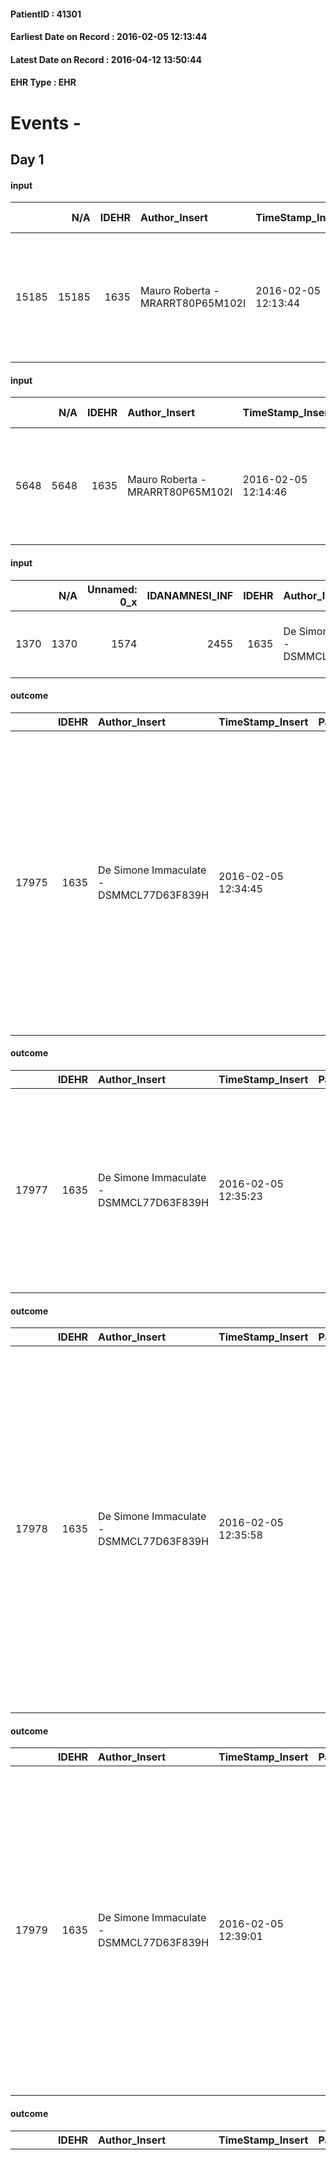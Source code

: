 
#### PatientID : 41301
#### Earliest Date on Record : 2016-02-05 12:13:44
#### Latest Date on Record : 2016-04-12 13:50:44
#### EHR Type : EHR

# Events - 

## Day 1

#### input
|       |    N/A |   IDEHR | Author_Insert                    | TimeStamp_Insert    |   IDAccess | EHRType   |   PatientID |   IDDigitalSignDocument | persone_vicine   |   Unnamed: 0_y.1 |   IDDIAGNOSI_ICD |   Non_Rilevabile_y.1 | Note_Non_Rilevabile_y.1   | I_ICD                                             | II_ICD                                                                             | III_ICD                                     | IV_ICD                                                                                                                                                                | V_ICD                                         | I_Anno   | II_Anno   | III_Anno   | IV_Anno   | I_Mese   |
|------:|-------:|--------:|:---------------------------------|:--------------------|-----------:|:----------|------------:|------------------------:|:-----------------|-----------------:|-----------------:|---------------------:|:--------------------------|:--------------------------------------------------|:-----------------------------------------------------------------------------------|:--------------------------------------------|:----------------------------------------------------------------------------------------------------------------------------------------------------------------------|:----------------------------------------------|:---------|:----------|:-----------|:----------|:---------|
| 15185 |  15185 |    1635 | Mauro Roberta - MRARRT80P65M102I | 2016-02-05 12:13:44 |      20179 | EHR       |       41301 |                  264981 | N/A              |              746 |              746 |                    0 | NR                        | 1630 - Tumori maligni della pleura parietale#2070 | 1961 - Tumori maligni secondari e non specificati dei linfonodi intratoracici#2141 | 4011 - Ipertensione essenziale benigna#2333 | 25000 - Diabete mellito - tipo II (non insulinodipendente) (diabete dell'adulto) o non specificato - non definito se controllato - senza menzione di complicanze#2314 | V667 - Trattamento per cure palliative#2402=0 | 2015#55  | 2015#55   | 1995#35    | 1994#34   | 09#09    |

#### input
|      |    N/A |   IDEHR | Author_Insert                    | TimeStamp_Insert    | EHRType   |   PatientID |   IDDigitalSignDocument | persone_vicine   |   Unnamed: 0_y |   IDANAMNESI_MED |   Non_Rilevabile_y | Note_Non_Rilevabile_y   | opt_consapevolezza                            | diagnosis                                                                             |
|-----:|-------:|--------:|:---------------------------------|:--------------------|:----------|------------:|------------------------:|:-----------------|---------------:|-----------------:|-------------------:|:------------------------|:----------------------------------------------|:--------------------------------------------------------------------------------------|
| 5648 |   5648 |    1635 | Mauro Roberta - MRARRT80P65M102I | 2016-02-05 12:14:46 | EHR       |       41301 |                  264982 | N/A              |           3816 |             3622 |                  0 | NR                      | Full Awareness of diagnosis and prognosis # 5 | Paziente affetto da verosimile mesotelioma pleurico diagnosticato nel Novembre 2015 . |

#### input
|      |    N/A |   Unnamed: 0_x |   IDANAMNESI_INF |   IDEHR | Author_Insert                           | TimeStamp_Insert           | EHRType   |   PatientID |   IDDigitalSignDocument |   Non_Rilevabile_x | Note_Non_Rilevabile_x   | cognitivo_percettivo   | sonno_riposo   | perc_salute                                       | rapporti_fam   | persone_vicine   | Caregiver   |
|-----:|-------:|---------------:|-----------------:|--------:|:----------------------------------------|:---------------------------|:----------|------------:|------------------------:|-------------------:|:------------------------|:-----------------------|:---------------|:--------------------------------------------------|:---------------|:-----------------|:------------|
| 1370 |   1370 |           1574 |             2455 |    1635 | De Simone Immaculate - DSMMCL77D63F839H | 2016-02-05 12:33:15.060000 | EHR       |       41301 |                  264998 |                  0 | NR                      | uncontrolled pain # 0  | Insomnia # 0   | perdit√ † Performance # 0; increased asthenia # 3 | is # 0         | N/A              | daughter    |

#### outcome
|       |   IDEHR | Author_Insert                           | TimeStamp_Insert    |   PatientID |   IDDigitalSignDocument |   IDPAI_VIDAS | opt_problem                                                            |   opt_problem_num | opt_obiettivo                                               |   opt_obiettivo_num | ds_note                                      | opt_stato_problema   |   opt_stato_problema_num | opt_interventi                                                                                                                                                                                                                                                                         |   opt_interventi_num |
|------:|--------:|:----------------------------------------|:--------------------|------------:|------------------------:|--------------:|:-----------------------------------------------------------------------|------------------:|:------------------------------------------------------------|--------------------:|:---------------------------------------------|:---------------------|-------------------------:|:---------------------------------------------------------------------------------------------------------------------------------------------------------------------------------------------------------------------------------------------------------------------------------------|---------------------:|
| 17975 |    1635 | De Simone Immaculate - DSMMCL77D63F839H | 2016-02-05 12:34:45 |       41301 |                  265006 |         20008 | Alteration of comfort associated with chronic pain and / or acute # 29 |                 2 | The patient riferir√ † ¬ † a satisfactory pain control # 56 |                   1 | the pc is hospitalized in Hospice Casa Vidas | closed Problem # 2   |                        2 | Implementation PAI - Administer drugs correctly according to prescription # 442; Implementation of PAI - Evaluate the effectiveness of drug administration # 443; Implementation of PAI - Therapeutic adjustment # 441; Counseling - Share with the patient the therapeutic path # 444 |                    2 |

#### outcome
|       |   IDEHR | Author_Insert                           | TimeStamp_Insert    |   PatientID |   IDDigitalSignDocument |   IDPAI_VIDAS | opt_problem          |   opt_problem_num | opt_obiettivo                                                                                              |   opt_obiettivo_num | ds_note                                      | opt_stato_problema   |   opt_stato_problema_num | opt_interventi                                                                                                                                                                     |   opt_interventi_num |
|------:|--------:|:----------------------------------------|:--------------------|------------:|------------------------:|--------------:|:---------------------|------------------:|:-----------------------------------------------------------------------------------------------------------|--------------------:|:---------------------------------------------|:---------------------|-------------------------:|:-----------------------------------------------------------------------------------------------------------------------------------------------------------------------------------|---------------------:|
| 17977 |    1635 | De Simone Immaculate - DSMMCL77D63F839H | 2016-02-05 12:35:23 |       41301 |                  265012 |         20010 | Alteration hive # 33 |                 4 | The patient acquisir√ † ¬ † awareness about the factors that contribute to the alteration of the hive # 66 |                   4 | The pc is hospitalized in Hospice Casa Vidas | closed Problem # 2   |                        2 | Informative - Informing the patient / caregiver about possible solutions to be adopted # 551; Informational - Informing about the factors that lead to the alteration of the # 550 |                    4 |

#### outcome
|       |   IDEHR | Author_Insert                           | TimeStamp_Insert    |   PatientID |   IDDigitalSignDocument |   IDPAI_VIDAS | opt_problem                                                |   opt_problem_num | opt_obiettivo                                                       |   opt_obiettivo_num | ds_note                                      | opt_stato_problema   |   opt_stato_problema_num | opt_interventi                                                                                                                                                                                                                                                                                                                                    |   opt_interventi_num |
|------:|--------:|:----------------------------------------|:--------------------|------------:|------------------------:|--------------:|:-----------------------------------------------------------|------------------:|:--------------------------------------------------------------------|--------------------:|:---------------------------------------------|:---------------------|-------------------------:|:--------------------------------------------------------------------------------------------------------------------------------------------------------------------------------------------------------------------------------------------------------------------------------------------------------------------------------------------------|---------------------:|
| 17978 |    1635 | De Simone Immaculate - DSMMCL77D63F839H | 2016-02-05 12:35:58 |       41301 |                  265013 |         20011 | Impaired mobility † / limitation of physical movement # 27 |                 1 | Minimize the possibility of injuries. If present, maintain QoL # 47 |                   4 | the pc is hospitalized in Hospice Casa Vidas | closed Problem # 2   |                        2 | PAI Implementation - Program the change of position that reduces the pressure in vulnerable areas # 292; PAI Implementation - Keep well hydrated skin and elastic # 295; Information - Inform the caregiver on how to mobilize the patient to reduce the risk of injury # 304; aids - Request supply of bedsore air mattress and compressor # 308 |                    4 |

#### outcome
|       |   IDEHR | Author_Insert                           | TimeStamp_Insert    |   PatientID |   IDDigitalSignDocument |   IDPAI_VIDAS | opt_problem                         |   opt_problem_num | opt_obiettivo                                                                                                                                                                                           |   opt_obiettivo_num | opt_stato_problema   |   opt_stato_problema_num | opt_interventi                                                                                                                                                                                                                                                                                                                    |   opt_interventi_num |
|------:|--------:|:----------------------------------------|:--------------------|------------:|------------------------:|--------------:|:------------------------------------|------------------:|:--------------------------------------------------------------------------------------------------------------------------------------------------------------------------------------------------------|--------------------:|:---------------------|-------------------------:|:----------------------------------------------------------------------------------------------------------------------------------------------------------------------------------------------------------------------------------------------------------------------------------------------------------------------------------|---------------------:|
| 17979 |    1635 | De Simone Immaculate - DSMMCL77D63F839H | 2016-02-05 12:39:01 |       41301 |                  265023 |         20012 | Deficit in the care of s√® # 25 = 0 |                 4 | Keep the remaining capacit√ † ¬ † in taking care of s√®, helping the patient to accept their limitations, considering himself in a realistic and objective (eating, bathing, dressing, delete) # 40 = 0 |                   4 | Open Problem # 1     |                        1 | PAI Implementation - Ensuring the right privacy # 91 = 0; PAI Implementation - Ensure the patient's choices according to his wishes # 92 = 0; PAI Implementation - not increase the patient's dependence regime replacing all attivit√ † # 95 = 0; Counseling - Encourage to express feelings about the care deficit s√® # 96 = 0 |                    4 |

#### outcome
|       |   IDEHR | Author_Insert                           | TimeStamp_Insert    |   PatientID |   IDDigitalSignDocument |   IDPAI_VIDAS | opt_problem                                                      |   opt_problem_num | opt_obiettivo                                                           |   opt_obiettivo_num | opt_stato_problema   |   opt_stato_problema_num | opt_interventi                                                                                                                                                                                                                                                                                                                                                                                                                                                                                                                                                                                                                                                                                                            |   opt_interventi_num |
|------:|--------:|:----------------------------------------|:--------------------|------------:|------------------------:|--------------:|:-----------------------------------------------------------------|------------------:|:------------------------------------------------------------------------|--------------------:|:---------------------|-------------------------:|:--------------------------------------------------------------------------------------------------------------------------------------------------------------------------------------------------------------------------------------------------------------------------------------------------------------------------------------------------------------------------------------------------------------------------------------------------------------------------------------------------------------------------------------------------------------------------------------------------------------------------------------------------------------------------------------------------------------------------|---------------------:|
| 17981 |    1635 | De Simone Immaculate - DSMMCL77D63F839H | 2016-02-05 12:40:23 |       41301 |                  265033 |         20014 | Impaired mobility † ¬ / limitation of physical movement # 27 = 0 |                 1 | Minimize possibilities ¬ † injury. If present, maintaining QoL # 47 = 0 |                   4 | Open Problem # 1     |                        1 | Implementation PAI - Avoid flawed positions # 294 = 0; Implementation of PAI - Program the change of position that reduces the pressure in vulnerable areas # 292 = 0; Implementation of the PAI - Maintain a correct position in the bed # 293 = 0; Implementation of the PAI - Maintain the well hydrated and elastic skin # 295 = 0; Implementation of the PAI - Adaptation of the environment # 296 = 0; Implementation of the PAI - Medication of the lesion (s) of the skin as per internal protocol # 298 = 0; Implementation of the PAI - Record any eventual presence of caves and / or hemorrhagic lesions # 299 = 0; Implementation of PAI - At each change of position assess the state of the skin # 297 = 0 |                    4 |

#### outcome
|       |   IDEHR | Author_Insert                           | TimeStamp_Insert    |   PatientID |   IDDigitalSignDocument |   IDPAI_VIDAS | opt_problem                                                                |   opt_problem_num | opt_obiettivo                                                   |   opt_obiettivo_num | opt_stato_problema   |   opt_stato_problema_num | opt_interventi                                                                                                                                                                                                                                                                                                                                                                                                                                                                                               |   opt_interventi_num |
|------:|--------:|:----------------------------------------|:--------------------|------------:|------------------------:|--------------:|:---------------------------------------------------------------------------|------------------:|:----------------------------------------------------------------|--------------------:|:---------------------|-------------------------:|:-------------------------------------------------------------------------------------------------------------------------------------------------------------------------------------------------------------------------------------------------------------------------------------------------------------------------------------------------------------------------------------------------------------------------------------------------------------------------------------------------------------|---------------------:|
| 17982 |    1635 | De Simone Immaculate - DSMMCL77D63F839H | 2016-02-05 12:41:07 |       41301 |                  265035 |         20015 | Alteration of comfort associated with chronic pain and / or acute # 29 = 0 |                 2 | The patient riferir√ † ¬ † a satisfactory pain control # 56 = 0 |                   1 | Open Problem # 1     |                        1 | PAI Implementation - therapeutic upgrading # 441; PAI Implementation - properly administer the drugs as prescription # 442; Implementation PAI - Evaluate the effectiveness of drug delivery # 443; Education - educating the caregiver / patient recognition / treatment of the symptom # 446; PAI Implementation - therapeutic upgrading # 441 = 0; PAI Implementation - properly administer the drugs as prescription # 442 = 0; PAI Implementation - to evaluate the efficacy of drug delivery # 443 = 0 |                    2 |

#### outcome
|       |   IDEHR | Author_Insert                           | TimeStamp_Insert    |   PatientID |   IDDigitalSignDocument |   IDPAI_VIDAS | opt_problem                   |   opt_problem_num | opt_obiettivo                                                                                              |   opt_obiettivo_num | opt_stato_problema   |   opt_stato_problema_num | opt_interventi                                                                                                                 |   opt_interventi_num |
|------:|--------:|:----------------------------------------|:--------------------|------------:|------------------------:|--------------:|:------------------------------|------------------:|:-----------------------------------------------------------------------------------------------------------|--------------------:|:---------------------|-------------------------:|:-------------------------------------------------------------------------------------------------------------------------------|---------------------:|
| 17988 |    1635 | De Simone Immaculate - DSMMCL77D63F839H | 2016-02-05 12:50:22 |       41301 |                  265057 |         20021 | Altered sleep / wake # 31 = 0 |                 4 | The patient will report satisfactory conditions in terms of quality both in terms of quantity and # 62 = 0 |                   4 | Open Problem # 1     |                        1 | PAI Implementation - therapeutic upgrading # 519 = 0; PAI Implementation - To evaluate the efficacy of drug delivery # 521 = 0 |                    4 |

#### outcome
|       |   IDEHR | Author_Insert                           | TimeStamp_Insert    |   PatientID |   IDDigitalSignDocument |   IDPAI_VIDAS | opt_problem                               |   opt_problem_num | opt_obiettivo                                  |   opt_obiettivo_num | opt_stato_problema   |   opt_stato_problema_num | opt_interventi                                                                                     |   opt_interventi_num |
|------:|--------:|:----------------------------------------|:--------------------|------------:|------------------------:|--------------:|:------------------------------------------|------------------:|:-----------------------------------------------|--------------------:|:---------------------|-------------------------:|:---------------------------------------------------------------------------------------------------|---------------------:|
| 17990 |    1635 | De Simone Immaculate - DSMMCL77D63F839H | 2016-02-05 12:52:44 |       41301 |                  265059 |         20023 | Nutrition / Hydration inadequate # 34 = 0 |                 4 | The patient idrater√ † ¬ † adequately # 74 = 0 |                   4 | Open Problem # 1     |                        1 | Informative - Inform the patient / caregiver about the possible options for intervention # 627 = 0 |                    4 |

#### obs
|      |   IDEHR | TimeStamp_Insert           |   PatientID | opt_hypotrophy   | asthenia   | cachexia     | dyspnoea                      | body_temp    | agitation_behavior_freq   | cognitive_state       |
|-----:|--------:|:---------------------------|------------:|:-----------------|:-----------|:-------------|:------------------------------|:-------------|:--------------------------|:----------------------|
| 6248 |    1635 | 2016-02-05 13:08:22.483000 |       41301 | Hypotrophy # 0   | Severe # 3 | cachexia # 0 | applicant moderate effort # 7 | Apyrexia # 0 | agitated at times # 2     | confused at times 0 # |

#### obs
|        |   IDEHR | TimeStamp_Insert    |   PatientID | pain_freq      |
|-------:|--------:|:--------------------|------------:|:---------------|
| 195054 |    1635 | 2016-02-05 13:18:23 |       41301 | Occasional # 4 |

#### obs
|       |   IDEHR | TimeStamp_Insert           |   PatientID | opt_care_giver   | asthenia   | cachexia     | motor_performance                     | diet            | consumption_help       |
|------:|--------:|:---------------------------|------------:|:-----------------|:-----------|:-------------|:--------------------------------------|:----------------|:-----------------------|
| 88486 |    1635 | 2016-02-05 16:13:42.980000 |       41301 | absent # 2       | Severe # 2 | cachexia # 0 | wanders with aids and supervision # 1 | homogenized # 2 | with help and aids # 3 |

#### obs
|        |   IDEHR | TimeStamp_Insert    |   PatientID |
|-------:|--------:|:--------------------|------------:|
| 139279 |    1635 | 2016-02-05 16:18:39 |       41301 |

#### obs
|        |   IDEHR | TimeStamp_Insert    |   PatientID | pain_freq      |
|-------:|--------:|:--------------------|------------:|:---------------|
| 195121 |    1635 | 2016-02-05 18:18:46 |       41301 | Occasional # 4 |

#### obs
|       |   IDEHR | TimeStamp_Insert           |   PatientID | motor_performance                                                                                  |
|------:|--------:|:---------------------------|------------:|:---------------------------------------------------------------------------------------------------|
| 42366 |    1635 | 2016-02-06 06:16:04.637000 |       41301 | 30% - Patient with directions to the hospital or home hospitalization, intensive home support # 03 |

#### obs
|        |   IDEHR | TimeStamp_Insert    |   PatientID | pain_relief              |
|-------:|--------:|:--------------------|------------:|:-------------------------|
| 195146 |    1635 | 2016-02-06 06:16:40 |       41301 | 100% - Total Relief # 10 |

#### obs
|       |   IDEHR | TimeStamp_Insert           |   PatientID | chk_ausili_presidi   |
|------:|--------:|:---------------------------|------------:|:---------------------|
| 88505 |    1635 | 2016-02-06 06:54:00.673000 |       41301 | absorbency # 0       |

#### obs
|        |   IDEHR | TimeStamp_Insert    |   PatientID |
|-------:|--------:|:--------------------|------------:|
| 139294 |    1635 | 2016-02-06 06:54:35 |       41301 |


## Day 2

#### obs
|       |   IDEHR | TimeStamp_Insert           |   PatientID | chk_ausili_presidi   | opt_care_giver   | asthenia   | cachexia     | motor_performance                     | body_temp    | mood                | diet            | consumption_help       |
|------:|--------:|:---------------------------|------------:|:---------------------|:-----------------|:-----------|:-------------|:--------------------------------------|:-------------|:--------------------|:----------------|:-----------------------|
| 88537 |    1635 | 2016-02-06 13:01:04.927000 |       41301 | absorbency # 0       | This # 0         | Severe # 2 | cachexia # 0 | wanders with aids and supervision # 1 | Apyrexia # 1 | irritabilit√ † # 05 | homogenized # 2 | with help and aids # 3 |

#### obs
|        |   IDEHR | TimeStamp_Insert    |   PatientID |
|-------:|--------:|:--------------------|------------:|
| 139321 |    1635 | 2016-02-06 13:02:17 |       41301 |

#### obs
|       |   IDEHR | TimeStamp_Insert           |   PatientID | opt_care_giver   | opt_dehydration   | asthenia   | cachexia     | motor_performance                     | diet            | cognitive_state          | consumption_help       |
|------:|--------:|:---------------------------|------------:|:-----------------|:------------------|:-----------|:-------------|:--------------------------------------|:----------------|:-------------------------|:-----------------------|
| 88544 |    1635 | 2016-02-06 17:10:40.937000 |       41301 | This # 0         | Dehydration # 0   | Severe # 2 | cachexia # 0 | wanders with aids and supervision # 1 | homogenized # 2 | confused - sometimes # 0 | with help and aids # 3 |

#### obs
|        |   IDEHR | TimeStamp_Insert    |   PatientID |
|-------:|--------:|:--------------------|------------:|
| 139328 |    1635 | 2016-02-06 17:49:09 |       41301 |

#### obs
|       |   IDEHR | TimeStamp_Insert           |   PatientID | personal_hygiene   | urine_elimination      | mobility      | active_diuresis     | motor_performance                                                                                  | feces_elimination   | consumption_help   |
|------:|--------:|:---------------------------|------------:|:-------------------|:-----------------------|:--------------|:--------------------|:---------------------------------------------------------------------------------------------------|:--------------------|:-------------------|
| 42374 |    1635 | 2016-02-06 18:13:17.270000 |       41301 | Employee # 4       | With help and aids # 3 | With help # 2 | active diuresis # 0 | 30% - Patient with directions to the hospital or home hospitalization, intensive home support # 03 | Employee # 4        | help with # 2      |

#### obs
|        |   IDEHR | TimeStamp_Insert    |   PatientID | pain_relief              |
|-------:|--------:|:--------------------|------------:|:-------------------------|
| 195189 |    1635 | 2016-02-06 18:21:09 |       41301 | 100% - Total Relief # 10 |

#### obs
|       |   IDEHR | TimeStamp_Insert           |   PatientID | motor_performance                                                                                  | cognitive_state   |
|------:|--------:|:---------------------------|------------:|:---------------------------------------------------------------------------------------------------|:------------------|
| 42385 |    1635 | 2016-02-07 05:22:16.980000 |       41301 | 30% - Patient with directions to the hospital or home hospitalization, intensive home support # 03 | Polished # 2      |

#### obs
|        |   IDEHR | TimeStamp_Insert    |   PatientID |
|-------:|--------:|:--------------------|------------:|
| 195194 |    1635 | 2016-02-07 05:23:35 |       41301 |

#### obs
|       |   IDEHR | TimeStamp_Insert           |   PatientID | opt_cooperation   | chk_ausili_presidi   | opt_care_giver   | opt_dehydration   | asthenia   | cachexia     | body_temp    | mood      | cognitive_state          |
|------:|--------:|:---------------------------|------------:|:------------------|:---------------------|:-----------------|:------------------|:-----------|:-------------|:-------------|:----------|:-------------------------|
| 88556 |    1635 | 2016-02-07 06:26:05.293000 |       41301 | Collaborating # 0 | absorbency # 0       | This # 0         | Dehydration # 0   | Severe # 2 | cachexia # 0 | Apyrexia # 1 | Fear # 08 | confused - sometimes # 0 |

#### obs
|        |   IDEHR | TimeStamp_Insert    |   PatientID |
|-------:|--------:|:--------------------|------------:|
| 139336 |    1635 | 2016-02-07 06:26:35 |       41301 |


## Day 3

#### obs
|      |   IDEHR | TimeStamp_Insert           |   PatientID | opt_anxiety   | chk_eloquence     | asthenia   | cachexia     | dyspnoea                      | body_temp    | agitation_behavior_freq   | cognitive_state       |
|-----:|--------:|:---------------------------|------------:|:--------------|:------------------|:-----------|:-------------|:------------------------------|:-------------|:--------------------------|:----------------------|
| 6282 |    1635 | 2016-02-07 12:26:18.507000 |       41301 | Anxiety # 0   | fluent speech # 0 | Severe # 3 | cachexia # 0 | applicant moderate effort # 7 | Apyrexia # 0 | quiet # 0                 | confused at times 0 # |

#### obs
|       |   IDEHR | TimeStamp_Insert           |   PatientID | opt_cooperation   | chk_ausili_presidi   | opt_care_giver   | opt_dehydration   | asthenia     | cachexia     | dyspnoea    | motor_performance              | body_temp   | agitation_behavior_freq   | mood      | diet     | cognitive_state          | consumption_help   |
|------:|--------:|:---------------------------|------------:|:------------------|:---------------------|:-----------------|:------------------|:-------------|:-------------|:------------|:-------------------------------|:------------|:--------------------------|:----------|:---------|:-------------------------|:-------------------|
| 88580 |    1635 | 2016-02-07 12:27:01.390000 |       41301 | Collaborating # 0 | absorbency # 0       | This # 0         | Dehydration # 0   | Moderate # 1 | cachexia # 0 | at rest # 0 | bedridden, nontransferable # 5 | Fever # 0   | quiet # 0                 | Fear # 08 | soft # 1 | confused - sometimes # 0 | help with # 2      |

#### obs
|        |   IDEHR | TimeStamp_Insert    |   PatientID |
|-------:|--------:|:--------------------|------------:|
| 195212 |    1635 | 2016-02-07 12:27:33 |       41301 |

#### obs
|        |   IDEHR | TimeStamp_Insert    |   PatientID |
|-------:|--------:|:--------------------|------------:|
| 139359 |    1635 | 2016-02-07 12:28:14 |       41301 |

#### obs
|        |   IDEHR | TimeStamp_Insert           |   PatientID |
|-------:|--------:|:---------------------------|------------:|
| 309896 |    1635 | 2016-02-07 12:37:01.753000 |       41301 |

#### obs
|        |   IDEHR | TimeStamp_Insert    |   PatientID |
|-------:|--------:|:--------------------|------------:|
| 195216 |    1635 | 2016-02-07 13:40:15 |       41301 |

#### obs
|        |   IDEHR | TimeStamp_Insert           |   PatientID |
|-------:|--------:|:---------------------------|------------:|
| 300376 |    1635 | 2016-02-07 14:36:05.110000 |       41301 |

#### obs
|        |   IDEHR | TimeStamp_Insert           |   PatientID |
|-------:|--------:|:---------------------------|------------:|
| 300377 |    1635 | 2016-02-07 14:40:49.043000 |       41301 |

#### obs
|       |   IDEHR | TimeStamp_Insert           |   PatientID | chk_ausili_presidi   | chk_ausili_incont   | opt_care_giver   | cachexia     | dyspnoea    | motor_performance                                                | body_temp    | cognitive_state          | consumption_help   |
|------:|--------:|:---------------------------|------------:|:---------------------|:--------------------|:-----------------|:-------------|:------------|:-----------------------------------------------------------------|:-------------|:-------------------------|:-------------------|
| 88593 |    1635 | 2016-02-07 18:41:33.287000 |       41301 | absorbency # 0       | absorbency # 0      | This # 0         | cachexia # 0 | at rest # 0 | unable to walk, transfers difficolt√ † with support operator # 3 | Apyrexia # 1 | confused - sometimes # 0 | help with # 2      |

#### obs
|        |   IDEHR | TimeStamp_Insert    |   PatientID |
|-------:|--------:|:--------------------|------------:|
| 139374 |    1635 | 2016-02-07 18:42:08 |       41301 |

#### obs
|        |   IDEHR | TimeStamp_Insert    |   PatientID | pain_relief              |
|-------:|--------:|:--------------------|------------:|:-------------------------|
| 195238 |    1635 | 2016-02-07 21:42:20 |       41301 | 100% - Total Relief # 10 |

#### obs
|       |   IDEHR | TimeStamp_Insert           |   PatientID | active_diuresis     | cachexia     | motor_performance                                                                                  | cognitive_state          |
|------:|--------:|:---------------------------|------------:|:--------------------|:-------------|:---------------------------------------------------------------------------------------------------|:-------------------------|
| 42408 |    1635 | 2016-02-07 21:45:46.200000 |       41301 | active diuresis # 0 | cachexia # 0 | 30% - Patient with directions to the hospital or home hospitalization, intensive home support # 03 | confused - sometimes # 0 |

#### obs
|       |   IDEHR | TimeStamp_Insert           |   PatientID | motor_performance                                                                                  |
|------:|--------:|:---------------------------|------------:|:---------------------------------------------------------------------------------------------------|
| 42421 |    1635 | 2016-02-08 05:46:13.293000 |       41301 | 30% - Patient with directions to the hospital or home hospitalization, intensive home support # 03 |

#### obs
|        |   IDEHR | TimeStamp_Insert    |   PatientID | pain_relief              |
|-------:|--------:|:--------------------|------------:|:-------------------------|
| 195242 |    1635 | 2016-02-08 05:46:39 |       41301 | 100% - Total Relief # 10 |

#### obs
|        |   IDEHR | TimeStamp_Insert    |   PatientID |
|-------:|--------:|:--------------------|------------:|
| 139376 |    1635 | 2016-02-08 06:20:39 |       41301 |

#### obs
|       |   IDEHR | TimeStamp_Insert           |   PatientID | opt_cooperation   | chk_ausili_presidi   | asthenia   | cachexia     | motor_performance              | body_temp    | agitation_behavior_freq   | diet            | cognitive_state          | consumption_help   |
|------:|--------:|:---------------------------|------------:|:------------------|:---------------------|:-----------|:-------------|:-------------------------------|:-------------|:--------------------------|:----------------|:-------------------------|:-------------------|
| 88620 |    1635 | 2016-02-08 10:51:57.880000 |       41301 | uncooperative # 1 | absorbency # 0       | light # 0  | cachexia # 0 | bedridden, nontransferable # 5 | Apyrexia # 1 | quiet # 0                 | homogenized # 2 | confused - sometimes # 0 | Independent # 0    |

#### obs
|        |   IDEHR | TimeStamp_Insert    |   PatientID |
|-------:|--------:|:--------------------|------------:|
| 139397 |    1635 | 2016-02-08 10:52:39 |       41301 |


## Day 4

#### obs
|      |   IDEHR | TimeStamp_Insert           |   PatientID | chk_eloquence     | asthenia   | cachexia     | dyspnoea                      | body_temp    | agitation_behavior_freq   | mood                | cognitive_state       |
|-----:|--------:|:---------------------------|------------:|:------------------|:-----------|:-------------|:------------------------------|:-------------|:--------------------------|:--------------------|:----------------------|
| 6306 |    1635 | 2016-02-08 12:17:39.670000 |       41301 | fluent speech # 0 | Severe # 3 | cachexia # 0 | applicant moderate effort # 7 | Apyrexia # 0 | quiet # 0                 | irritabilit√ † # 05 | confused at times 0 # |

#### obs
|        |   IDEHR | TimeStamp_Insert    |   PatientID | pain_relief              |
|-------:|--------:|:--------------------|------------:|:-------------------------|
| 195308 |    1635 | 2016-02-08 12:18:58 |       41301 | 100% - Total Relief # 10 |

#### obs
|        |   IDEHR | TimeStamp_Insert    |   PatientID | pain_relief              |
|-------:|--------:|:--------------------|------------:|:-------------------------|
| 195330 |    1635 | 2016-02-08 13:49:57 |       41301 | 100% - Total Relief # 10 |

#### obs
|        |   IDEHR | TimeStamp_Insert    |   PatientID |
|-------:|--------:|:--------------------|------------:|
| 195359 |    1635 | 2016-02-08 16:19:32 |       41301 |

#### obs
|       |   IDEHR | TimeStamp_Insert           |   PatientID | opt_cooperation   | chk_ausili_presidi   | opt_care_giver   | body_temp    | agitation_behavior_freq   |
|------:|--------:|:---------------------------|------------:|:------------------|:---------------------|:-----------------|:-------------|:--------------------------|
| 88634 |    1635 | 2016-02-08 17:20:24.093000 |       41301 | uncooperative # 1 | absorbency # 0       | This # 0         | Apyrexia # 1 | quiet # 0                 |

#### obs
|        |   IDEHR | TimeStamp_Insert    |   PatientID |
|-------:|--------:|:--------------------|------------:|
| 139411 |    1635 | 2016-02-08 17:22:27 |       41301 |

#### obs
|       |   IDEHR | TimeStamp_Insert           |   PatientID | chk_ausili_presidi   | opt_dehydration   | cachexia     | dyspnoea    | body_temp    | agitation_behavior_freq   |
|------:|--------:|:---------------------------|------------:|:---------------------|:------------------|:-------------|:------------|:-------------|:--------------------------|
| 88644 |    1635 | 2016-02-09 05:25:18.420000 |       41301 | absorbency # 0       | Dehydration # 0   | cachexia # 0 | at rest # 0 | Apyrexia # 1 | quiet # 0                 |

#### obs
|        |   IDEHR | TimeStamp_Insert    |   PatientID |
|-------:|--------:|:--------------------|------------:|
| 139422 |    1635 | 2016-02-09 05:26:11 |       41301 |

#### obs
|        |   IDEHR | TimeStamp_Insert    |   PatientID |
|-------:|--------:|:--------------------|------------:|
| 195410 |    1635 | 2016-02-09 07:32:54 |       41301 |

#### obs
|       |   IDEHR | TimeStamp_Insert           |   PatientID | active_diuresis     | cachexia     |
|------:|--------:|:---------------------------|------------:|:--------------------|:-------------|
| 42489 |    1635 | 2016-02-09 07:33:46.827000 |       41301 | active diuresis # 0 | cachexia # 0 |

#### obs
|       |   IDEHR | TimeStamp_Insert           |   PatientID | opt_cooperation                           | chk_ausili_presidi   | opt_care_giver   | chk_gastrointestinal_symptoms   | opt_dehydration   | asthenia     | cachexia     | dyspnoea    | motor_performance              | body_temp    | agitation_behavior_freq   | mood      | diet            | consumption_help   |
|------:|--------:|:---------------------------|------------:|:------------------------------------------|:---------------------|:-----------------|:--------------------------------|:------------------|:-------------|:-------------|:------------|:-------------------------------|:-------------|:--------------------------|:----------|:----------------|:-------------------|
| 88666 |    1635 | 2016-02-09 11:49:22.990000 |       41301 | discomfort to the technical maneuvers # 2 | absorbency # 0       | This # 0         | loss of appetite # 3            | Dehydration # 0   | Moderate # 1 | cachexia # 0 | at rest # 0 | bedridden, nontransferable # 5 | Apyrexia # 1 | quiet # 0                 | Fear # 08 | homogenized # 2 | # 4 employees      |

#### obs
|        |   IDEHR | TimeStamp_Insert    |   PatientID |
|-------:|--------:|:--------------------|------------:|
| 139441 |    1635 | 2016-02-09 11:52:29 |       41301 |

#### obs
|        |   IDEHR | TimeStamp_Insert           |   PatientID |
|-------:|--------:|:---------------------------|------------:|
| 309906 |    1635 | 2016-02-09 11:53:14.150000 |       41301 |


## Day 5

#### obs
|       |   IDEHR | TimeStamp_Insert           |   PatientID | personal_hygiene   | urine_elimination   | mobility     | speech            | active_diuresis     | lack_of_appetite     | asthenia   | motor_performance                                                                                  | diet            | cognitive_state             | consumption_help   |
|------:|--------:|:---------------------------|------------:|:-------------------|:--------------------|:-------------|:------------------|:--------------------|:---------------------|:-----------|:---------------------------------------------------------------------------------------------------|:----------------|:----------------------------|:-------------------|
| 42513 |    1635 | 2016-02-09 13:26:03.467000 |       41301 | Employee # 4       | Independent # 0     | Employee # 4 | fluent speech # 0 | active diuresis # 0 | loss of appetite # 0 | Severe # 2 | 30% - Patient with directions to the hospital or home hospitalization, intensive home support # 03 | Homogenized # 2 | confused - continuously # 1 | # 4 employees      |

#### obs
|        |   IDEHR | TimeStamp_Insert    |   PatientID |
|-------:|--------:|:--------------------|------------:|
| 195488 |    1635 | 2016-02-09 13:27:01 |       41301 |

#### obs
|        |   IDEHR | TimeStamp_Insert           |   PatientID |
|-------:|--------:|:---------------------------|------------:|
| 122641 |    1635 | 2016-02-09 13:45:11.283000 |       41301 |

#### obs
|        |   IDEHR | TimeStamp_Insert           |   PatientID | opt_attitude   | motor_performance                                                |
|-------:|--------:|:---------------------------|------------:|:---------------|:-----------------------------------------------------------------|
| 119460 |    1635 | 2016-02-09 14:00:33.007000 |       41301 | devaluing # 3  | unable to walk, transfers difficolt√ † with support operator # 3 |

#### obs
|       |   IDEHR | TimeStamp_Insert           |   PatientID | opt_cooperation                           | chk_ausili_presidi   | opt_care_giver   | chk_gastrointestinal_symptoms   | opt_dehydration   | cachexia     | dyspnoea    | motor_performance              | body_temp    | agitation_behavior_freq   | diet       |
|------:|--------:|:---------------------------|------------:|:------------------------------------------|:---------------------|:-----------------|:--------------------------------|:------------------|:-------------|:------------|:-------------------------------|:-------------|:--------------------------|:-----------|
| 88690 |    1635 | 2016-02-09 21:13:13.150000 |       41301 | discomfort to the technical maneuvers # 2 | absorbency # 0       | This # 0         | loss of appetite # 3            | Dehydration # 0   | cachexia # 0 | at rest # 0 | bedridden, nontransferable # 5 | Apyrexia # 1 | quiet # 0                 | absent # 4 |

#### obs
|        |   IDEHR | TimeStamp_Insert    |   PatientID |
|-------:|--------:|:--------------------|------------:|
| 139467 |    1635 | 2016-02-10 05:45:09 |       41301 |

#### obs
|       |   IDEHR | TimeStamp_Insert           |   PatientID | personal_hygiene   | mobility      | speech            | active_diuresis     | asthenia   | cachexia     | motor_performance                                                                                  | diet            | consumption_help   |
|------:|--------:|:---------------------------|------------:|:-------------------|:--------------|:------------------|:--------------------|:-----------|:-------------|:---------------------------------------------------------------------------------------------------|:----------------|:-------------------|
| 42548 |    1635 | 2016-02-10 06:53:57.617000 |       41301 | Employee # 4       | With help # 2 | fluent speech # 0 | active diuresis # 0 | Severe # 2 | cachexia # 0 | 30% - Patient with directions to the hospital or home hospitalization, intensive home support # 03 | Homogenized # 2 | # 4 employees      |

#### obs
|        |   IDEHR | TimeStamp_Insert    |   PatientID |
|-------:|--------:|:--------------------|------------:|
| 195577 |    1635 | 2016-02-10 06:54:32 |       41301 |

#### obs
|      |   IDEHR | TimeStamp_Insert           |   PatientID | asthenia   | cachexia     | dyspnoea   | body_temp    |
|-----:|--------:|:---------------------------|------------:|:-----------|:-------------|:-----------|:-------------|
| 6383 |    1635 | 2016-02-10 10:50:02.187000 |       41301 | Severe # 3 | cachexia # 0 | No # 0     | Apyrexia # 0 |

#### obs
|        |   IDEHR | TimeStamp_Insert    |   PatientID | breath     | consolability           | body_language                             | facial_expression                       |
|-------:|--------:|:--------------------|------------:|:-----------|:------------------------|:------------------------------------------|:----------------------------------------|
| 271843 |    1635 | 2016-02-10 10:51:46 |       41301 | Normal 0 # | Not for consolation # 0 | Teso. nervous movements. Restlessness # 1 | Sad, anxious, contracted (frowning) # 1 |

#### obs
|       |   IDEHR | TimeStamp_Insert           |   PatientID | personal_hygiene   | mobility      | speech            | active_diuresis     | asthenia   | cachexia     | motor_performance                                                                       | diet            | consumption_help   |
|------:|--------:|:---------------------------|------------:|:-------------------|:--------------|:------------------|:--------------------|:-----------|:-------------|:----------------------------------------------------------------------------------------|:----------------|:-------------------|
| 42556 |    1635 | 2016-02-10 11:36:27.547000 |       41301 | Employee # 4       | With help # 2 | fluent speech # 0 | active diuresis # 0 | Severe # 2 | cachexia # 0 | 20% - Patient with serious impairment of organ functions, one or irreversible pi√π # 02 | Homogenized # 2 | # 4 employees      |

#### obs
|        |   IDEHR | TimeStamp_Insert    |   PatientID | breath     | consolability           | body_language                             | facial_expression                       |
|-------:|--------:|:--------------------|------------:|:-----------|:------------------------|:------------------------------------------|:----------------------------------------|
| 271845 |    1635 | 2016-02-10 11:38:50 |       41301 | Normal 0 # | Not for consolation # 0 | Teso. nervous movements. Restlessness # 1 | Sad, anxious, contracted (frowning) # 1 |


## Day 6

#### obs
|        |   IDEHR | TimeStamp_Insert           |   PatientID |
|-------:|--------:|:---------------------------|------------:|
| 300439 |    1635 | 2016-02-10 14:12:20.940000 |       41301 |

#### obs
|        |   IDEHR | TimeStamp_Insert           |   PatientID |
|-------:|--------:|:---------------------------|------------:|
| 300440 |    1635 | 2016-02-10 14:13:52.810000 |       41301 |

#### obs
|        |   IDEHR | TimeStamp_Insert           |   PatientID |
|-------:|--------:|:---------------------------|------------:|
| 300441 |    1635 | 2016-02-10 14:16:15.687000 |       41301 |

#### obs
|       |   IDEHR | TimeStamp_Insert           |   PatientID | chk_ausili_presidi                      | opt_care_giver   | asthenia   | cachexia     | motor_performance              | diet       |
|------:|--------:|:---------------------------|------------:|:----------------------------------------|:-----------------|:-----------|:-------------|:-------------------------------|:-----------|
| 88732 |    1635 | 2016-02-10 16:05:52.810000 |       41301 | absorbency # 0; disposable sleepers # 1 | This # 0         | Severe # 2 | cachexia # 0 | bedridden, nontransferable # 5 | absent # 4 |

#### obs
|        |   IDEHR | TimeStamp_Insert    |   PatientID |
|-------:|--------:|:--------------------|------------:|
| 139500 |    1635 | 2016-02-10 16:06:36 |       41301 |

#### obs
|        |   IDEHR | TimeStamp_Insert    |   PatientID | breath     | consolability           | body_language   | facial_expression                       |
|-------:|--------:|:--------------------|------------:|:-----------|:------------------------|:----------------|:----------------------------------------|
| 271849 |    1635 | 2016-02-10 17:05:52 |       41301 | Normal 0 # | Not for consolation # 0 | Relaxed # 0     | Sad, anxious, contracted (frowning) # 1 |

#### obs
|       |   IDEHR | TimeStamp_Insert           |   PatientID | mobility     | cachexia     | motor_performance                                                                       |
|------:|--------:|:---------------------------|------------:|:-------------|:-------------|:----------------------------------------------------------------------------------------|
| 42571 |    1635 | 2016-02-10 17:09:58.407000 |       41301 | Employee # 4 | cachexia # 0 | 20% - Patient with serious impairment of organ functions, one or irreversible pi√π # 02 |

#### obs
|        |   IDEHR | TimeStamp_Insert    |   PatientID | breath                                                                          | consolability           | body_language   | facial_expression           |
|-------:|--------:|:--------------------|------------:|:--------------------------------------------------------------------------------|:------------------------|:----------------|:----------------------------|
| 271852 |    1635 | 2016-02-11 05:39:55 |       41301 | Breath at times altered. Short periods of hyperventilation (breathing hard) # 1 | Not for consolation # 0 | Relaxed # 0     | Smiling or inexpressive # 0 |

#### obs
|       |   IDEHR | TimeStamp_Insert           |   PatientID | personal_hygiene   | urine_elimination   | mobility   | hemorrhagic_manifestation   | speech   | cough   | nausea   | memory_deficit   | cognitive_deficit   | active_diuresis   | lack_of_appetite   | asthenia   | cachexia   | dyspnoea   | motor_performance   | body_temp   | mood   | diet   | cognitive_state   | feces_elimination   | consumption_help   |
|------:|--------:|:---------------------------|------------:|:-------------------|:--------------------|:-----------|:----------------------------|:---------|:--------|:---------|:-----------------|:--------------------|:------------------|:-------------------|:-----------|:-----------|:-----------|:--------------------|:------------|:-------|:-------|:------------------|:--------------------|:-------------------|
| 42582 |    1635 | 2016-02-11 05:50:30.227000 |       41301 | NR                 | NR                  | NR         | NR                          | NR       | NR      | NR       | NR               | NR                  | NR                | NR                 | NR         | NR         | NR         | NR                  | NR          | NR     | NR     | NR                | NR                  | NR                 |

#### outcome
|       |   IDEHR | Author_Insert                    | TimeStamp_Insert    |   PatientID |   IDDigitalSignDocument |   IDPAI_VIDAS | opt_problem                                                                |   opt_problem_num | opt_obiettivo                                                   |   opt_obiettivo_num | opt_stato_problema   |   opt_stato_problema_num | opt_interventi                                                                                                                                                                                                                                                                                                                                                                                                                                                                                               |   opt_interventi_num |
|------:|--------:|:---------------------------------|:--------------------|------------:|------------------------:|--------------:|:---------------------------------------------------------------------------|------------------:|:----------------------------------------------------------------|--------------------:|:---------------------|-------------------------:|:-------------------------------------------------------------------------------------------------------------------------------------------------------------------------------------------------------------------------------------------------------------------------------------------------------------------------------------------------------------------------------------------------------------------------------------------------------------------------------------------------------------|---------------------:|
| 18662 |    1635 | Greek Roberto - GRCRRT89C28F205C | 2016-02-11 05:52:13 |       41301 |                  270180 |         20695 | Alteration of comfort associated with chronic pain and / or acute # 29 = 0 |                 2 | The patient riferir√ † ¬ † a satisfactory pain control # 56 = 0 |                   1 | closed Problem # 2   |                        2 | PAI Implementation - therapeutic upgrading # 441; PAI Implementation - properly administer the drugs as prescription # 442; Implementation PAI - Evaluate the effectiveness of drug delivery # 443; Education - educating the caregiver / patient recognition / treatment of the symptom # 446; PAI Implementation - therapeutic upgrading # 441 = 0; PAI Implementation - properly administer the drugs as prescription # 442 = 0; PAI Implementation - to evaluate the efficacy of drug delivery # 443 = 0 |                    2 |

#### outcome
|       |   IDEHR | Author_Insert                    | TimeStamp_Insert    |   PatientID |   IDDigitalSignDocument |   IDPAI_VIDAS | opt_problem                   |   opt_problem_num | opt_obiettivo                                                                                              |   opt_obiettivo_num | opt_stato_problema   |   opt_stato_problema_num | opt_interventi                                                                                                                 |   opt_interventi_num |
|------:|--------:|:---------------------------------|:--------------------|------------:|------------------------:|--------------:|:------------------------------|------------------:|:-----------------------------------------------------------------------------------------------------------|--------------------:|:---------------------|-------------------------:|:-------------------------------------------------------------------------------------------------------------------------------|---------------------:|
| 18663 |    1635 | Greek Roberto - GRCRRT89C28F205C | 2016-02-11 05:52:31 |       41301 |                  270181 |         20696 | Altered sleep / wake # 31 = 0 |                 4 | The patient will report satisfactory conditions in terms of quality both in terms of quantity and # 62 = 0 |                   4 | closed Problem # 2   |                        2 | PAI Implementation - therapeutic upgrading # 519 = 0; PAI Implementation - To evaluate the efficacy of drug delivery # 521 = 0 |                    4 |

#### outcome
|       |   IDEHR | Author_Insert                    | TimeStamp_Insert    |   PatientID |   IDDigitalSignDocument |   IDPAI_VIDAS | opt_problem                                                      |   opt_problem_num | opt_obiettivo                                                           |   opt_obiettivo_num | opt_stato_problema   |   opt_stato_problema_num | opt_interventi                                                                                                                                                                                                                                                                                                                                                                                                                                                                                                                                                                                                                                                                                                            |   opt_interventi_num |
|------:|--------:|:---------------------------------|:--------------------|------------:|------------------------:|--------------:|:-----------------------------------------------------------------|------------------:|:------------------------------------------------------------------------|--------------------:|:---------------------|-------------------------:|:--------------------------------------------------------------------------------------------------------------------------------------------------------------------------------------------------------------------------------------------------------------------------------------------------------------------------------------------------------------------------------------------------------------------------------------------------------------------------------------------------------------------------------------------------------------------------------------------------------------------------------------------------------------------------------------------------------------------------|---------------------:|
| 18664 |    1635 | Greek Roberto - GRCRRT89C28F205C | 2016-02-11 05:52:53 |       41301 |                  270182 |         20697 | Impaired mobility † ¬ / limitation of physical movement # 27 = 0 |                 1 | Minimize possibilities ¬ † injury. If present, maintaining QoL # 47 = 0 |                   4 | closed Problem # 2   |                        2 | Implementation PAI - Avoid flawed positions # 294 = 0; Implementation of PAI - Program the change of position that reduces the pressure in vulnerable areas # 292 = 0; Implementation of the PAI - Maintain a correct position in the bed # 293 = 0; Implementation of the PAI - Maintain the well hydrated and elastic skin # 295 = 0; Implementation of the PAI - Adaptation of the environment # 296 = 0; Implementation of the PAI - Medication of the lesion (s) of the skin as per internal protocol # 298 = 0; Implementation of the PAI - Record any eventual presence of caves and / or hemorrhagic lesions # 299 = 0; Implementation of PAI - At each change of position assess the state of the skin # 297 = 0 |                    4 |

#### outcome
|       |   IDEHR | Author_Insert                    | TimeStamp_Insert    |   PatientID |   IDDigitalSignDocument |   IDPAI_VIDAS | opt_problem                         |   opt_problem_num | opt_obiettivo                                                                                                                                                                                           |   opt_obiettivo_num | opt_stato_problema   |   opt_stato_problema_num | opt_interventi                                                                                                                                                                                                                                                                                                                    |   opt_interventi_num |
|------:|--------:|:---------------------------------|:--------------------|------------:|------------------------:|--------------:|:------------------------------------|------------------:|:--------------------------------------------------------------------------------------------------------------------------------------------------------------------------------------------------------|--------------------:|:---------------------|-------------------------:|:----------------------------------------------------------------------------------------------------------------------------------------------------------------------------------------------------------------------------------------------------------------------------------------------------------------------------------|---------------------:|
| 18665 |    1635 | Greek Roberto - GRCRRT89C28F205C | 2016-02-11 05:53:33 |       41301 |                  270183 |         20698 | Deficit in the care of s√® # 25 = 0 |                 4 | Keep the remaining capacit√ † ¬ † in taking care of s√®, helping the patient to accept their limitations, considering himself in a realistic and objective (eating, bathing, dressing, delete) # 40 = 0 |                   4 | closed Problem # 2   |                        2 | PAI Implementation - Ensuring the right privacy # 91 = 0; PAI Implementation - Ensure the patient's choices according to his wishes # 92 = 0; PAI Implementation - not increase the patient's dependence regime replacing all attivit√ † # 95 = 0; Counseling - Encourage to express feelings about the care deficit s√® # 96 = 0 |                    4 |

#### outcome
|       |   IDEHR | Author_Insert                    | TimeStamp_Insert    |   PatientID |   IDDigitalSignDocument |   IDPAI_VIDAS | opt_problem                               |   opt_problem_num | opt_obiettivo                                  |   opt_obiettivo_num | opt_stato_problema   |   opt_stato_problema_num | opt_interventi                                                                                     |   opt_interventi_num |
|------:|--------:|:---------------------------------|:--------------------|------------:|------------------------:|--------------:|:------------------------------------------|------------------:|:-----------------------------------------------|--------------------:|:---------------------|-------------------------:|:---------------------------------------------------------------------------------------------------|---------------------:|
| 18666 |    1635 | Greek Roberto - GRCRRT89C28F205C | 2016-02-11 05:53:51 |       41301 |                  270184 |         20699 | Nutrition / Hydration inadequate # 34 = 0 |                 4 | The patient idrater√ † ¬ † adequately # 74 = 0 |                   4 | closed Problem # 2   |                        2 | Informative - Inform the patient / caregiver about the possible options for intervention # 627 = 0 |                    4 |

#### death
|     |   IDDecesso |   IDEHR | Author_Insert                    | TimeStamp_Insert    |   PatientID |   IDDigitalSignDocument | Date                | Luogo_decesso     | Note                  |
|----:|------------:|--------:|:---------------------------------|:--------------------|------------:|------------------------:|:--------------------|:------------------|:----------------------|
| 619 |         625 |    1635 | Mauro Roberta - MRARRT80P65M102I | 2016-02-11 09:13:28 |       41301 |                  270294 | 2016-02-11 05:40:00 | Vidas Hospice # 1 | it is found in death. |

#### care
|      |   IDEHR | Author_Insert                    | TimeStamp_Insert    | EHRType   |   PatientID |   IDGESTIONE_AUSILI |   ds_ncons |   ds_nritiro |   opt_annulla_consegna | dt_Ric_consegna     | dt_ric_cons_forn    | dt_ric_ritiro       | dt_ric_ritiro_forn   | opt_ausilio                             |
|-----:|--------:|:---------------------------------|:--------------------|:----------|------------:|--------------------:|-----------:|-------------:|-----------------------:|:--------------------|:--------------------|:--------------------|:---------------------|:----------------------------------------|
| 6187 |    4519 | bordoni bruna - brdbrn60h64f205m | 2016-02-11 09:13:43 | amb       |       41301 |                6059 |      27090 |        27168 |                      0 | 2016-02-01 00:00:00 | 2016-02-01 00:00:00 | 2016-02-11 00:00:00 | 2016-02-11 00:00:00  | antid air mattress with compressor # 16 |

#### care
|      |   IDEHR | Author_Insert                    | TimeStamp_Insert    | EHRType   |   PatientID |   IDGESTIONE_AUSILI |   ds_ncons |   ds_nritiro |   opt_annulla_consegna | ds_note_x                     | dt_Ric_consegna     | dt_ric_cons_forn    | dt_ric_ritiro       | dt_ric_ritiro_forn   | opt_ausilio            |
|-----:|--------:|:---------------------------------|:--------------------|:----------|------------:|--------------------:|-----------:|-------------:|-----------------------:|:------------------------------|:--------------------|:--------------------|:--------------------|:---------------------|:-----------------------|
| 6188 |    4519 | bordoni bruna - brdbrn60h64f205m | 2016-02-11 09:14:12 | amb       |       41301 |                6060 |      26849 |        27168 |                      0 | instead pillow ordained today | 2016-01-05 00:00:00 | 2016-01-07 00:00:00 | 2016-02-11 00:00:00 | 2016-02-11 00:00:00  | comfortable chair # 21 |

#### care
|      |   IDEHR | Author_Insert                    | TimeStamp_Insert    | EHRType   |   PatientID |   IDGESTIONE_AUSILI |   ds_ncons |   ds_nbolla | dt_consegna         |   ds_nritiro |   opt_annulla_consegna | ds_note_x          | dt_Ric_consegna     | dt_ric_cons_forn    | dt_ric_ritiro       | dt_ric_ritiro_forn   | opt_ausilio                    |
|-----:|--------:|:---------------------------------|:--------------------|:----------|------------:|--------------------:|-----------:|------------:|:--------------------|-------------:|-----------------------:|:-------------------|:--------------------|:--------------------|:--------------------|:---------------------|:-------------------------------|
| 6189 |    4519 | bordoni bruna - brdbrn60h64f205m | 2016-02-11 09:14:33 | amb       |       41301 |                6061 |      26834 |        1300 | 2015-12-31 00:00:00 |        27168 |                      0 | it serves a second | 2016-01-05 00:00:00 | 2016-01-05 00:00:00 | 2016-02-11 00:00:00 | 2016-02-11 00:00:00  | decubitus cushion silicone # 9 |

#### care
|      |   IDEHR | Author_Insert                    | TimeStamp_Insert    | EHRType   |   PatientID |   IDGESTIONE_AUSILI |   ds_ncons |   ds_nritiro |   opt_annulla_consegna | dt_Ric_consegna     | dt_ric_cons_forn    | dt_ric_ritiro       | dt_ric_ritiro_forn   | opt_ausilio                   |
|-----:|--------:|:---------------------------------|:--------------------|:----------|------------:|--------------------:|-----------:|-------------:|-----------------------:|:--------------------|:--------------------|:--------------------|:---------------------|:------------------------------|
| 6190 |    4519 | bordoni bruna - brdbrn60h64f205m | 2016-02-11 09:14:54 | amb       |       41301 |                6062 |      26833 |        27168 |                      0 | 2016-01-05 00:00:00 | 2016-01-05 00:00:00 | 2016-02-11 00:00:00 | 2016-02-11 00:00:00  | upside stabilizer for wc # 20 |

#### care
|      |   IDEHR | Author_Insert                    | TimeStamp_Insert    | EHRType   |   PatientID |   IDGESTIONE_AUSILI |   ds_ncons |   ds_nritiro |   opt_annulla_consegna | ds_note_x   | dt_Ric_consegna     | dt_ric_cons_forn    | dt_ric_ritiro       | dt_ric_ritiro_forn   | opt_ausilio                    |
|-----:|--------:|:---------------------------------|:--------------------|:----------|------------:|--------------------:|-----------:|-------------:|-----------------------:|:------------|:--------------------|:--------------------|:--------------------|:---------------------|:-------------------------------|
| 6191 |    4519 | bordoni bruna - brdbrn60h64f205m | 2016-02-11 09:15:17 | amb       |       41301 |                6063 |      26805 |        27168 |                      0 | urgent      | 2015-12-30 00:00:00 | 2015-12-30 00:00:00 | 2016-02-11 00:00:00 | 2016-02-11 00:00:00  | decubitus cushion silicone # 9 |


## Day 36

#### care
|      |   IDEHR | Author_Insert                           | TimeStamp_Insert    | EHRType   |   PatientID |   IDGESTIONE_AUSILI |   ds_ncons |   ds_nbolla | dt_consegna         |   ds_nritiro |   opt_annulla_consegna | ds_note_x                     | dt_Ric_consegna     | dt_ric_cons_forn    | dt_ric_ritiro       | dt_ric_ritiro_forn   | opt_ausilio            |
|-----:|--------:|:----------------------------------------|:--------------------|:----------|------------:|--------------------:|-----------:|------------:|:--------------------|-------------:|-----------------------:|:------------------------------|:--------------------|:--------------------|:--------------------|:---------------------|:-----------------------|
| 7139 |    4519 | martinoli massimo l. - mrtmsm69t31f205t | 2016-03-11 13:57:05 | amb       |       41301 |                7015 |      26849 |          19 | 2016-01-07 00:00:00 |        27168 |                      0 | instead pillow ordained today | 2016-01-05 00:00:00 | 2016-01-07 00:00:00 | 2016-02-11 00:00:00 | 2016-02-11 00:00:00  | comfortable chair # 21 |

#### care
|      |   IDEHR | Author_Insert                           | TimeStamp_Insert    | EHRType   |   PatientID |   IDGESTIONE_AUSILI |   ds_ncons |   ds_nbolla | dt_consegna         |   ds_nritiro |   opt_annulla_consegna | ds_note_x   | dt_Ric_consegna     | dt_ric_cons_forn    | dt_ric_ritiro       | dt_ric_ritiro_forn   | opt_ausilio                    |
|-----:|--------:|:----------------------------------------|:--------------------|:----------|------------:|--------------------:|-----------:|------------:|:--------------------|-------------:|-----------------------:|:------------|:--------------------|:--------------------|:--------------------|:---------------------|:-------------------------------|
| 7143 |    4519 | martinoli massimo l. - mrtmsm69t31f205t | 2016-03-11 14:00:17 | amb       |       41301 |                7019 |      26805 |        1300 | 2015-12-31 00:00:00 |        27168 |                      0 | urgent      | 2015-12-30 00:00:00 | 2015-12-30 00:00:00 | 2016-02-11 00:00:00 | 2016-02-11 00:00:00  | decubitus cushion silicone # 9 |

#### care
|      |   IDEHR | Author_Insert                           | TimeStamp_Insert    | EHRType   |   PatientID |   IDGESTIONE_AUSILI |   ds_ncons |   ds_nbolla | dt_consegna         |   ds_nritiro |   opt_annulla_consegna | ds_note_x          | dt_Ric_consegna     | dt_ric_cons_forn    | dt_ric_ritiro       | dt_ric_ritiro_forn   | opt_ausilio                    |
|-----:|--------:|:----------------------------------------|:--------------------|:----------|------------:|--------------------:|-----------:|------------:|:--------------------|-------------:|-----------------------:|:-------------------|:--------------------|:--------------------|:--------------------|:---------------------|:-------------------------------|
| 7144 |    4519 | martinoli massimo l. - mrtmsm69t31f205t | 2016-03-11 14:00:37 | amb       |       41301 |                7020 |      26834 |          15 | 2016-01-07 00:00:00 |        27168 |                      0 | it serves a second | 2016-01-05 00:00:00 | 2016-01-05 00:00:00 | 2016-02-11 00:00:00 | 2016-02-11 00:00:00  | decubitus cushion silicone # 9 |


## Day 54

#### care
|      |   IDEHR | Author_Insert                           | TimeStamp_Insert    | EHRType   |   PatientID |   IDGESTIONE_AUSILI |   ds_ncons |   ds_nbolla | dt_consegna         |   ds_nritiro |   opt_annulla_consegna | dt_Ric_consegna     | dt_ric_cons_forn    | dt_ric_ritiro       | dt_ric_ritiro_forn   | opt_ausilio                             |
|-----:|--------:|:----------------------------------------|:--------------------|:----------|------------:|--------------------:|-----------:|------------:|:--------------------|-------------:|-----------------------:|:--------------------|:--------------------|:--------------------|:---------------------|:----------------------------------------|
| 7729 |    4519 | martinoli massimo l. - mrtmsm69t31f205t | 2016-03-29 14:29:36 | amb       |       41301 |                7614 |      27090 |         145 | 2016-02-02 00:00:00 |        27168 |                      0 | 2016-02-01 00:00:00 | 2016-02-01 00:00:00 | 2016-02-11 00:00:00 | 2016-02-11 00:00:00  | antid air mattress with compressor # 16 |


## Day 68

#### care
|      |   IDEHR | Author_Insert                           | TimeStamp_Insert    | EHRType   |   PatientID |   IDGESTIONE_AUSILI |   ds_ncons |   ds_nbolla | dt_consegna         |   ds_nritiro | dt_ritiro           |   opt_annulla_consegna | ds_note_x          | dt_Ric_consegna     | dt_ric_cons_forn    | dt_ric_ritiro       | dt_ric_ritiro_forn   | opt_ausilio                    |
|-----:|--------:|:----------------------------------------|:--------------------|:----------|------------:|--------------------:|-----------:|------------:|:--------------------|-------------:|:--------------------|-----------------------:|:-------------------|:--------------------|:--------------------|:--------------------|:---------------------|:-------------------------------|
| 8184 |    4519 | martinoli massimo l. - mrtmsm69t31f205t | 2016-04-12 13:37:33 | amb       |       41301 |                8073 |      26834 |          15 | 2016-01-07 00:00:00 |        27168 | 2016-02-15 00:00:00 |                      0 | it serves a second | 2016-01-05 00:00:00 | 2016-01-05 00:00:00 | 2016-02-11 00:00:00 | 2016-02-11 00:00:00  | decubitus cushion silicone # 9 |

#### care
|      |   IDEHR | Author_Insert                           | TimeStamp_Insert    | EHRType   |   PatientID |   IDGESTIONE_AUSILI |   ds_ncons |   ds_nbolla | dt_consegna         |   ds_nritiro | dt_ritiro           |   opt_annulla_consegna | dt_Ric_consegna     | dt_ric_cons_forn    | dt_ric_ritiro       | dt_ric_ritiro_forn   | opt_ausilio                             |
|-----:|--------:|:----------------------------------------|:--------------------|:----------|------------:|--------------------:|-----------:|------------:|:--------------------|-------------:|:--------------------|-----------------------:|:--------------------|:--------------------|:--------------------|:---------------------|:----------------------------------------|
| 8185 |    4519 | martinoli massimo l. - mrtmsm69t31f205t | 2016-04-12 13:37:47 | amb       |       41301 |                8074 |      27090 |         145 | 2016-02-02 00:00:00 |        27168 | 2016-02-15 00:00:00 |                      0 | 2016-02-01 00:00:00 | 2016-02-01 00:00:00 | 2016-02-11 00:00:00 | 2016-02-11 00:00:00  | antid air mattress with compressor # 16 |

#### care
|      |   IDEHR | Author_Insert                           | TimeStamp_Insert    | EHRType   |   PatientID |   IDGESTIONE_AUSILI |   ds_ncons |   ds_nbolla | dt_consegna         |   ds_nritiro | dt_ritiro           |   opt_annulla_consegna | ds_note_x   | dt_Ric_consegna     | dt_ric_cons_forn    | dt_ric_ritiro       | dt_ric_ritiro_forn   | opt_ausilio                    |
|-----:|--------:|:----------------------------------------|:--------------------|:----------|------------:|--------------------:|-----------:|------------:|:--------------------|-------------:|:--------------------|-----------------------:|:------------|:--------------------|:--------------------|:--------------------|:---------------------|:-------------------------------|
| 8186 |    4519 | martinoli massimo l. - mrtmsm69t31f205t | 2016-04-12 13:38:31 | amb       |       41301 |                8075 |      26805 |        1300 | 2015-12-31 00:00:00 |        27168 | 2016-02-15 00:00:00 |                      0 | urgent      | 2015-12-30 00:00:00 | 2015-12-30 00:00:00 | 2016-02-11 00:00:00 | 2016-02-11 00:00:00  | decubitus cushion silicone # 9 |

#### care
|      |   IDEHR | Author_Insert                           | TimeStamp_Insert    | EHRType   |   PatientID |   IDGESTIONE_AUSILI |   ds_ncons |   ds_nbolla | dt_consegna         |   ds_nritiro | dt_ritiro           |   opt_annulla_consegna | ds_note_x                     | dt_Ric_consegna     | dt_ric_cons_forn    | dt_ric_ritiro       | dt_ric_ritiro_forn   | opt_ausilio            |
|-----:|--------:|:----------------------------------------|:--------------------|:----------|------------:|--------------------:|-----------:|------------:|:--------------------|-------------:|:--------------------|-----------------------:|:------------------------------|:--------------------|:--------------------|:--------------------|:---------------------|:-----------------------|
| 8187 |    4519 | martinoli massimo l. - mrtmsm69t31f205t | 2016-04-12 13:40:42 | amb       |       41301 |                8076 |      26849 |          19 | 2016-01-07 00:00:00 |        27168 | 2016-02-15 00:00:00 |                      0 | instead pillow ordained today | 2016-01-05 00:00:00 | 2016-01-07 00:00:00 | 2016-02-11 00:00:00 | 2016-02-11 00:00:00  | comfortable chair # 21 |

#### care
|      |   IDEHR | Author_Insert                           | TimeStamp_Insert    | EHRType   |   PatientID |   IDGESTIONE_AUSILI |   ds_ncons |   opt_annulla_consegna | dt_Ric_consegna     | dt_ric_cons_forn    | opt_ausilio                   |
|-----:|--------:|:----------------------------------------|:--------------------|:----------|------------:|--------------------:|-----------:|-----------------------:|:--------------------|:--------------------|:------------------------------|
| 8190 |    4519 | martinoli massimo l. - mrtmsm69t31f205t | 2016-04-12 13:50:44 | amb       |       41301 |                8079 |      26833 |                      1 | 2016-01-05 00:00:00 | 2016-01-05 00:00:00 | upside stabilizer for wc # 20 |


